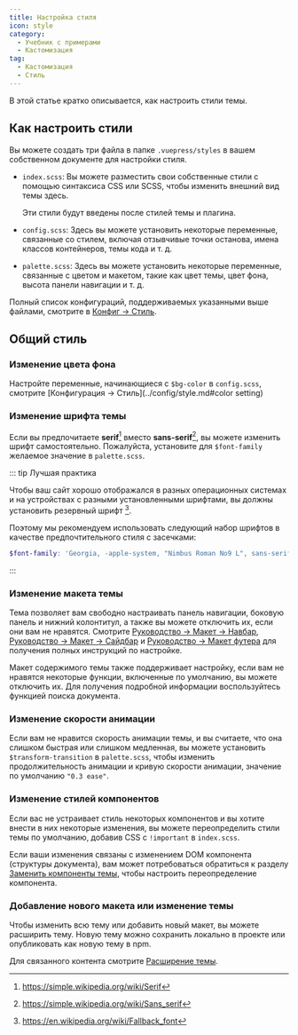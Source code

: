 ```yaml
---
title: Настройка стиля
icon: style
category:
  - Учебник с примерами
  - Кастомизация
tag:
  - Кастомизация
  - Стиль
---
```


В этой статье кратко описывается, как настроить стили темы.

<!-- more -->

## Как настроить стили

Вы можете создать три файла в папке `.vuepress/styles` в вашем собственном документе для настройки стиля.

- `index.scss`: Вы можете разместить свои собственные стили с помощью синтаксиса CSS или SCSS, чтобы изменить внешний вид темы здесь.

  Эти стили будут введены после стилей темы и плагина.

- `config.scss`: Здесь вы можете установить некоторые переменные, связанные со стилем, включая отзывчивые точки останова, имена классов контейнеров, темы кода и т. д.

- `palette.scss`: Здесь вы можете установить некоторые переменные, связанные с цветом и макетом, такие как цвет темы, цвет фона, высота панели навигации и т. д.

Полный список конфигураций, поддерживаемых указанными выше файлами, смотрите в [Конфиг → Стиль](../../config/style.md).

## Общий стиль

### Изменение цвета фона

Настройте переменные, начинающиеся с `$bg-color` в `config.scss`, смотрите [Конфигурация → Стиль](../config/style.md#color setting)

### Изменение шрифта темы

Если вы предпочитаете **serif**[^serif] вместо **sans-serif**[^sans-serif], вы можете изменить шрифт самостоятельно. Пожалуйста, установите для `$font-family` желаемое значение в `palette.scss`.

::: tip Лучшая практика

Чтобы ваш сайт хорошо отображался в разных операционных системах и на устройствах с разными установленными шрифтами, вы должны установить резервный шрифт [^fallback-font].

Поэтому мы рекомендуем использовать следующий набор шрифтов в качестве предпочтительного стиля с засечками:

```scss
$font-family: 'Georgia, -apple-system, "Nimbus Roman No9 L", sans-serif';
```

:::

[^serif]: <https://simple.wikipedia.org/wiki/Serif>
[^sans-serif]: <https://simple.wikipedia.org/wiki/Sans_serif>
[^fallback-font]: <https://en.wikipedia.org/wiki/Fallback_font>

### Изменение макета темы

Тема позволяет вам свободно настраивать панель навигации, боковую панель и нижний колонтитул, а также вы можете отключить их, если они вам не нравятся. Смотрите [Руководство → Макет → Навбар](../../guide/layout/navbar.md), [Руководство → Макет → Сайдбар](../../guide/layout/sidebar.md) и [Руководство → Макет футера](../../guide/layout/footer.md) для получения полных инструкций по настройке.

Макет содержимого темы также поддерживает настройку, если вам не нравятся некоторые функции, включенные по умолчанию, вы можете отключить их. Для получения подробной информации воспользуйтесь функцией поиска документа.

### Изменение скорости анимации

Если вам не нравится скорость анимации темы, и вы считаете, что она слишком быстрая или слишком медленная, вы можете установить `$transform-transition` в `palette.scss`, чтобы изменить продолжительность анимации и кривую скорости анимации, значение по умолчанию `"0.3 ease"`.

### Изменение стилей компонентов

Если вас не устраивает стиль некоторых компонентов и вы хотите внести в них некоторые изменения, вы можете переопределить стили темы по умолчанию, добавив CSS с `!important` в `index.scss`.

Если ваши изменения связаны с изменением DOM компонента (структуры документа), вам может потребоваться обратиться к разделу [Заменить компоненты темы](replace.md), чтобы настроить переопределение компонента.

### Добавление нового макета или изменение темы

Чтобы изменить всю тему или добавить новый макет, вы можете расширить тему. Новую тему можно сохранить локально в проекте или опубликовать как новую тему в npm.

Для связанного контента смотрите [Расширение темы](extend.md).
